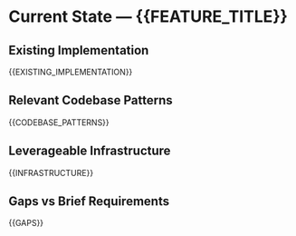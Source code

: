 # Current State — {{FEATURE_TITLE}}

## Existing Implementation

{{EXISTING_IMPLEMENTATION}}

## Relevant Codebase Patterns

{{CODEBASE_PATTERNS}}

## Leverageable Infrastructure

{{INFRASTRUCTURE}}

## Gaps vs Brief Requirements

{{GAPS}}
